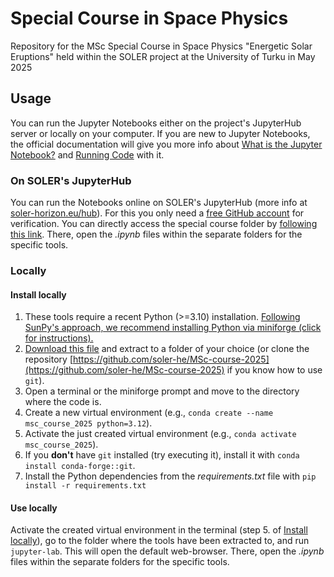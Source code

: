 # Special Course in Space Physics
Repository for the MSc Special Course in Space Physics "Energetic Solar Eruptions" held within the SOLER project at the University of Turku in May 2025

## Usage

You can run the Jupyter Notebooks either on the project's JupyterHub server or locally on your computer. If you are new to Jupyter Notebooks, the official documentation will give you more info about [What is the Jupyter Notebook?](https://jupyter-notebook.readthedocs.io/en/stable/examples/Notebook/What%20is%20the%20Jupyter%20Notebook.html) and [Running Code](https://jupyter-notebook.readthedocs.io/en/stable/examples/Notebook/Running%20Code.html) with it.

### On SOLER's JupyterHub

You can run the Notebooks online on SOLER's JupyterHub (more info at [soler-horizon.eu/hub](https://soler-horizon.eu/hub)). For this you only need a [free GitHub account](https://github.com/signup) for verification. You can directly access the special course folder by [following this link](https://hub-route-serpentine-soler.2.rahtiapp.fi/hub/user-redirect/lab/workspaces/auto-8/tree/soler/MSc-course-2025/). There, open the *.ipynb* files within the separate folders for the specific tools.

### Locally

#### Install locally

1. These tools require a recent Python (>=3.10) installation. [Following SunPy's approach, we recommend installing Python via miniforge (click for instructions).](https://docs.sunpy.org/en/stable/tutorial/installation.html#installing-python)
2. [Download this file](https://github.com/soler-he/MSc-course-2025/archive/refs/heads/main.zip) and extract to a folder of your choice (or clone the repository [https://github.com/soler-he/MSc-course-2025](https://github.com/soler-he/MSc-course-2025) if you know how to use `git`).
3. Open a terminal or the miniforge prompt and move to the directory where the code is.
4. Create a new virtual environment (e.g., `conda create --name msc_course_2025 python=3.12`).
5. Activate the just created virtual environment (e.g., `conda activate msc_course_2025`).
6. If you **don't** have `git` installed (try executing it), install it with `conda install conda-forge::git`.
7. Install the Python dependencies from the *requirements.txt* file with `pip install -r requirements.txt`

#### Use locally

Activate the created virtual environment in the terminal (step 5. of [Install locally](#install-locally)), go to the folder where the tools have been extracted to, and run `jupyter-lab`. This will open the default web-browser. There, open the *.ipynb* files within the separate folders for the specific tools.
